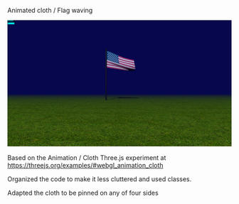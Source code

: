 
Animated cloth / Flag waving

![enter image description here](https://github.com/kellycode/flag-waving/raw/main/public_img.jpg)

Based on the Animation / Cloth Three.js experiment at https://threejs.org/examples/#webgl_animation_cloth

Organized the code to make it less cluttered and used classes.

Adapted the cloth to be pinned on any of four sides
